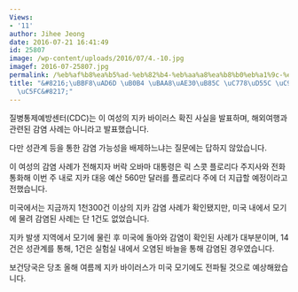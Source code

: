 ```yaml
---
Views:
- '11'
author: Jihee Jeong
date: 2016-07-21 16:41:49
id: 25807
image: /wp-content/uploads/2016/07/4.-10.jpg
imagef: 2016-07-25807.jpg
permalink: /%eb%af%b8%ea%b5%ad-%eb%82%b4-%eb%aa%a8%ea%b8%b0%eb%a1%9c-%ec%9d%b8%ed%95%9c-%ec%a7%80%ec%b9%b4-%ea%b0%90%ec%97%bc/
title: "&#8216;\uBBF8\uAD6D \uB0B4 \uBAA8\uAE30\uB85C \uC778\uD55C \uC9C0\uCE74 \uAC10\
  \uC5FC&#8217;"
---
```


질병통제예방센터(CDC)는 이 여성의 지카 바이러스 확진 사실을 발표하며, 해외여행과 관련된 감염 사례는 아니라고 발표했습니다.

다만 성관계 등을 통한 감염 가능성을 배제하느냐는 질문에는 답하지 않았습니다.

이 여성의 감염 사례가 전해지자 버락 오바마 대통령은 릭 스콧 플로리다 주지사와 전화 통화해 이번 주 내로 지카 대응 예산 560만 달러를 플로리다 주에 더 지급할 예정이라고 전했습니다.

미국에서는 지금까지 1천300건 이상의 지카 감염 사례가 확인됐지만, 미국 내에서 모기에 물려 감염된 사례는 단 1건도 없었습니다.

지카 발생 지역에서 모기에 물린 후 미국에 돌아와 감염이 확인된 사례가 대부분이며, 14건은 성관계를 통해, 1건은 실험실 내에서 오염된 바늘을 통해 감염된 경우였습니다.

보건당국은 당초 올해 여름께 지카 바이러스가 미국 모기에도 전파될 것으로 예상해왔습니다.

&nbsp;